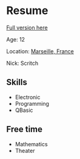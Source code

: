 # Resume

[Full version here](http://www.linkedin.com/pub/gawen-arab/5/ab7/2a8)

Age: 12

Location: [Marseille, France](https://maps.google.com/maps?q=Marseille%2C+France)

Nick: Scritch

## Skills
* Electronic
* Programming
* QBasic

## Free time
* Mathematics
* Theater

